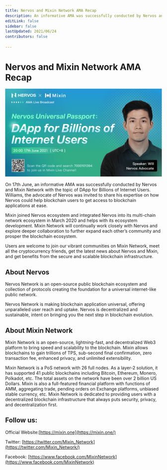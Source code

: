 ```yaml
---
title: Nervos and Mixin Network AMA Recap
description: An informative AMA was successfully conducted by Nervos and Mixin Network with the topic of DApp for Billions of Internet Users. Williams, the advocate of Nervos was invited to share his expertise on how Nervos could help blockchain users to get access to blockchain applications at ease.
editLink: false
sidebar: false
lastUpdated: 2021/06/24
contributors: false

---
```


# Nervos and Mixin Network AMA Recap

![nervos-ama](./nervos-ama.png)

On 17th June, an informative AMA was successfully conducted by Nervos and Mixin Network with the topic of DApp for Billions of Internet Users. Williams, the advocate of Nervos was invited to share his expertise on how Nervos could help blockchain users to get access to blockchain applications at ease.

Mixin joined Nervos ecosystem and integrated Nervos into its multi-chain network ecosystem in March 2020 and helps with its ecosystem development. Mixin Network will continually work closely with Nervos and explore deeper collaboration to further expand each other’s community and prosper the blockchain ecosystem.

Users are welcome to join our vibrant communities on Mixin Network, meet all the cryptocurrency friends, get the latest news about Nervos and Mixin, and get benefits from the secure and scalable blockchain infrastructure.

## About Nervos

Nervos Network is an open-source public blockchain ecosystem and collection of protocols creating the foundation for a universal internet-like public network.

Nervos Network is making blockchain application universal, offering unparalleled user reach and uptake. Nervos is decentralized and sustainable, intent on bringing you the next step in blockchain evolution.

## About Mixin Network

Mixin Network is an open-source, lightning-fast, and decentralized Web3 platform to bring speed and scalability to the blockchain. Mixin allows blockchains to gain trillions of TPS, sub-second final confirmation, zero transaction fee, enhanced privacy, and unlimited extensibility.

Mixin Network is a PoS network with 26 full nodes. As a layer-2 solution, it has supported 41 public blockchains including Bitcoin, Ethereum, Monero, Polkadot, etc. The total assets on the network have been over 2 billion US Dollars. Mixin is also a full-featured financial platform with functions of AMM, aggregating trade, pending orders on Exchange platforms, unbiased stable currency, etc. Mixin Network is dedicated to providing users with a decentralized blockchain infrastructure that always puts security, privacy, and decentralization first.

## Follow us:

Official Website:[https://mixin.one](https://mixin.one/)

Twitter: [https://twitter.com/Mixin_Network](https://twitter.com/Mixin_Network/)

Facebook: [https://www.facebook.com/MixinNetwork](https://www.facebook.com/MixinNetwork)
